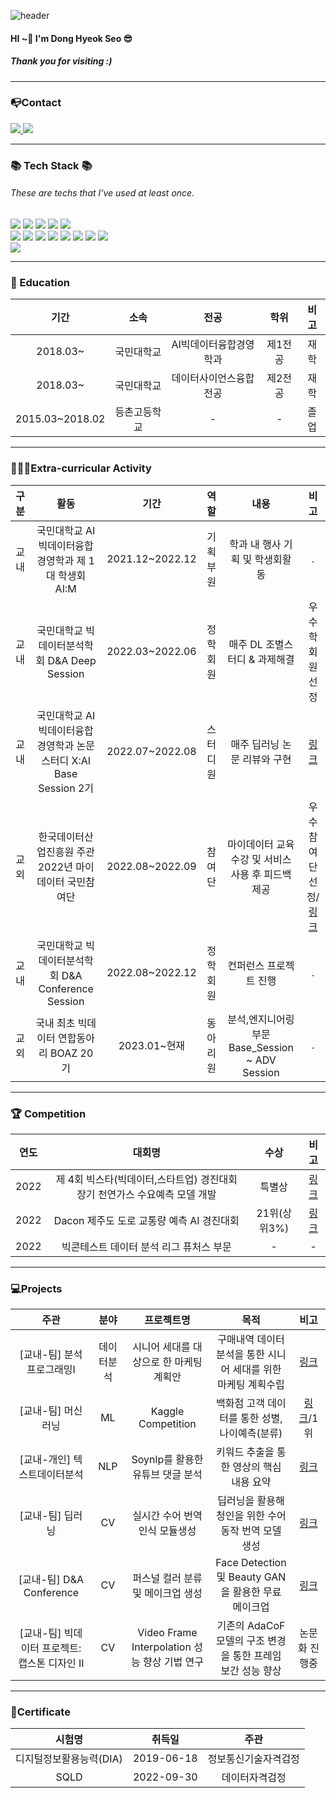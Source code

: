 ![header](https://capsule-render.vercel.app/api?type=soft&color=003300&section=header&text=DongHyeok's%20GitHub!%20&fontColor=DAA520&animation=blink&desc=Welcome&descAlignY=85&fontSize=65&stroke=000000&strokeWidth=1)

#### HI ~👋 I'm Dong Hyeok Seo 😎
##### Thank you for visiting :)

***

### 📭Contact
</div>
	<a href="https://www.instagram.com/uyo__h/">
		<img src="https://img.shields.io/badge/Instagram-BA55D3?style=flat&logo=Instagram&logoColor=white" />
	</a>
	<a href="mailto:inuyasha0204@gmail.com">
		<img src="https://img.shields.io/badge/inuyasha0204@gmail.com-EA4335?style=flat&logo=Gmail&logoColor=white" />
	</a>
	<br>
</div>

***
###  📚 Tech Stack 📚
###### These are techs that I've used at least once.

<div>
	<img src="https://img.shields.io/badge/Python-3776AB?style=flat&logo=Python&logoColor=white" />
	<img src="https://img.shields.io/badge/Pytorch-EE4C2C?style=flat&logo=Pytorch&logoColor=white" />
	<img src="https://img.shields.io/badge/SQL-4479A1?style=flat&logo=MySQL&logoColor=white" />
	<img src="https://img.shields.io/badge/JavaScript-F7DF1E?style=flat&logo=JavaScript&logoColor=white" />
	<img src="https://img.shields.io/badge/Excel-217346?style=flat&logo=MicrosoftExcel&logoColor=white" />
	<br>
	<img src="https://img.shields.io/badge/Jupyter-F37626?style=flat&logo=Jupyter&logoColor=white" />
	<img src="https://img.shields.io/badge/Google Colab-F9AB00?style=flat&logo=Google Colab&logoColor=white" />
	<img src="https://img.shields.io/badge/VS Code-007ACC?style=flat&logo=Visual Studio Code&logoColor=white" />
	<img src="https://img.shields.io/badge/PyCharm-000000?style=flat&logo=PyCharm&logoColor=white" />
	<img src="https://img.shields.io/badge/Git-F05032?style=flat&logo=Git&logoColor=white" />
	<img src="https://img.shields.io/badge/Github-181717?style=flat&logo=Github&logoColor=white" />
	<img src="https://img.shields.io/badge/Notion-000000?style=flat&logo=Notion&logoColor=white" />
	<img src="https://img.shields.io/badge/Slack-4A154B?style=flat&logo=Slack&logoColor=white" />
	<br>
	<img src="https://img.shields.io/badge/Widnows-0078D6?style=flat&logo=Windows&logoColor=white" />
</div>

***

### 📝 Education
|기간|소속|전공|학위|비고|
|:----:|:----:|:----:|:----:|:----:|
|2018.03~|국민대학교|AI빅데이터융합경영학과|제1전공|재학|
|2018.03~|국민대학교|데이터사이언스융합전공|제2전공|재학|
|2015.03~2018.02|등촌고등학교|-|-|졸업|

***
### 🏃🏻‍♂️Extra-curricular Activity
|구분|활동|기간|역할|내용|비고|
|:----:|:----:|:----:|:----:|:----:|:----:|
|교내|국민대학교 AI빅데이터융합경영학과 제 1대 학생회 AI:M|2021.12~2022.12|기획부원|학과 내 행사 기획 및 학생회활동|.|
|교내|국민대학교 빅데이터분석학회 D&A Deep Session|2022.03~2022.06|정학회원|매주 DL 조별스터디 & 과제해결|우수학회원 선정|
|교내|국민대학교 AI빅데이터융합경영학과 논문 스터디 X:AI Base Session 2기|2022.07~2022.08|스터디원|매주 딥러닝 논문 리뷰와 구현|<a href="https://lightning-boron-083.notion.site/Paper-Review-58c7e9715cb34344b3b5b9ba3d51e390" target="_blank">링크</a>|
|교외|한국데이터산업진흥원 주관 2022년 마이데이터 국민참여단|2022.08~2022.09|참여단|마이데이터 교육 수강 및 서비스 사용 후 피드백 제공|우수참여단 선정/<a href="https://lightning-boron-083.notion.site/2022-933c1961dcdc475399f640913d35c526" target="_blank">링크</a>|
|교내|국민대학교 빅데이터분석학회 D&A Conference Session|2022.08~2022.12|정학회원|컨퍼런스 프로젝트 진행|.|
|교외|국내 최초 빅데이터 연합동아리 BOAZ 20기|2023.01~현재|동아리원|분석,엔지니어링 부문 Base_Session ~ ADV Session|.|
***

### 🏆 Competition
|연도|대회명|수상|비고|
|:----:|:----:|:----:|:----:|
|2022|제 4회 빅스타(빅데이터,스타트업) 경진대회 장기 천연가스 수요예측 모델 개발|특별상|<a href="https://github.com/DongHyoek/Competition/tree/main/%EC%A0%9C4%ED%9A%8C%20_%EB%B9%85%EC%8A%A4%ED%83%80_%EC%9E%A5%EA%B8%B0_%EC%B2%9C%EC%97%B0%EA%B0%80%EC%8A%A4_%EC%88%98%EC%9A%94%EC%98%88%EC%B8%A1" target="_blank">링크</a>|
|2022|Dacon 제주도 도로 교통량 예측 AI 경진대회|21위(상위3%)|<a href="https://github.com/DongHyoek/Competition/tree/main/Dacon_%EC%A0%9C%EC%A3%BC%EA%B5%90%ED%86%B5%EB%9F%89_%EC%98%88%EC%B8%A1%EB%8C%80%ED%9A%8C" target="_blank">링크</a>|
|2022|빅콘테스트 데이터 분석 리그 퓨처스 부문|-|-|
***
### 💻Projects
|주관|분야|프로젝트명|목적|비고|
|:----:|:----:|:----:|:----:|:----:|
|[교내-팀] 분석프로그래밍I|데이터분석|시니어 세대를 대상으로 한 마케팅 계획안|구매내역 데이터 분석을 통한 시니어 세대를 위한 마케팅 계획수립|<a href="https://github.com/DongHyoek/Campus-Project/tree/main/Analysis_Programming" target="_blank">링크</a>|
|[교내-팀] 머신러닝|ML |Kaggle Competition|백화점 고객 데이터를 통한 성별,나이예측(분류)|<a href="https://github.com/DongHyoek/Campus-Project/tree/main/Machine_Learning_Competition" target="_blank">링크</a>/1위|
|[교내-개인] 텍스트데이터분석|NLP|Soynlp를 활용한 유튜브 댓글 분석| 키워드 추출을 통한 영상의 핵심 내용 요약|<a href="https://github.com/DongHyoek/Campus-Project/tree/main/Text_mining" target="_blank">링크</a>|
|[교내-팀] 딥러닝|CV|실시간 수어 번역 인식 모듈생성|딥러닝을 활용해 청인을 위한 수어 동작 번역 모델 생성|<a href="https://github.com/DongHyoek/Campus-Project/tree/main/Deep_Learning" target="_blank">링크</a>|
|[교내-팀] D&A Conference|CV|퍼스널 컬러 분류 및 메이크업 생성|Face Detection 및 Beauty GAN을 활용한 무료 메이크업 |<a href="https://github.com/DongHyoek/Campus-Project/tree/main/D%26A_Conference" target="_blank">링크</a>|
|[교내-팀] 빅데이터 프로젝트: 캡스톤 디자인 II|CV|Video Frame Interpolation 성능 향상 기법 연구|기존의 AdaCoF 모델의 구조 변경을 통한 프레임 보간 성능 향상|논문화 진행중| 

***
### 📃Certificate
|시험명|취득일|주관|
|:----:|:----:|:----:|
|디지털정보활용능력(DIA)|2019-06-18|정보통신기술자격검정|
|SQLD|2022-09-30|데이터자격검정|

<!--
**DongHyoek/DongHyoek** is a ✨ _special_ ✨ repository because its `README.md` (this file) appears on your GitHub profile.

Here are some ideas to get you started:

- 🔭 I’m currently working on ...
- 🌱 I’m currently learning ...
- 👯 I’m looking to collaborate on ...
- 🤔 I’m looking for help with ...
- 💬 Ask me about ...
- 📫 How to reach me: ...
- 😄 Pronouns: ...
- ⚡ Fun fact: ...
-->
